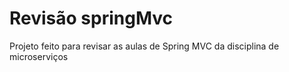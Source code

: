 # Revisão springMvc 
Projeto feito para revisar as aulas de Spring MVC da disciplina de microserviços 
